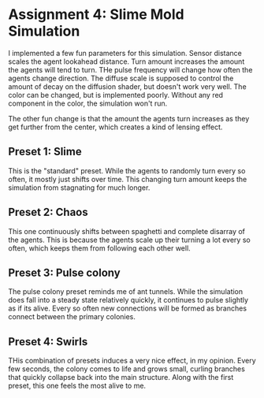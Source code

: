 # Assignment 4: Slime Mold Simulation

I implemented a few fun parameters for this simulation. Sensor distance scales the agent lookahead distance. Turn amount increases the amount the agents will tend to turn. THe pulse frequency will change how often the agents change direction. The diffuse scale is supposed to control the amount of decay on the diffusion shader, but doesn't work very well. The color can be changed, but is implemented poorly. Without any red component in the color, the simulation won't run.

The other fun change is that the amount the agents turn increases as they get further from the center, which creates a kind of lensing effect.

## Preset 1: Slime

This is the "standard" preset. While the agents to randomly turn every so often, it mostly just shifts over time. This changing turn amount keeps the simulation from stagnating for much longer. 

## Preset 2: Chaos

This one continuously shifts between spaghetti and complete disarray of the agents. This is because the agents scale up their turning a lot every so often, which keeps them from following each other well.

## Preset 3: Pulse colony

The pulse colony preset reminds me of ant tunnels. While the simulation does fall into a steady state relatively quickly, it continues to pulse slightly as if its alive. Every so often new connections will be formed as branches connect between the primary colonies.

## Preset 4: Swirls

THis combination of presets induces a very nice effect, in my opinion. Every few seconds, the colony comes to life and grows small, curling branches that quickly collapse back into the main structure. Along with the first preset, this one feels the most alive to me.
